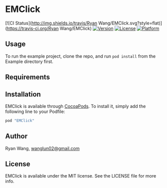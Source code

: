 # EMClick

[![CI Status](http://img.shields.io/travis/Ryan Wang/EMClick.svg?style=flat)](https://travis-ci.org/Ryan Wang/EMClick)
[![Version](https://img.shields.io/cocoapods/v/EMClick.svg?style=flat)](http://cocoapods.org/pods/EMClick)
[![License](https://img.shields.io/cocoapods/l/EMClick.svg?style=flat)](http://cocoapods.org/pods/EMClick)
[![Platform](https://img.shields.io/cocoapods/p/EMClick.svg?style=flat)](http://cocoapods.org/pods/EMClick)

## Usage

To run the example project, clone the repo, and run `pod install` from the Example directory first.

## Requirements

## Installation

EMClick is available through [CocoaPods](http://cocoapods.org). To install
it, simply add the following line to your Podfile:

```ruby
pod "EMClick"
```

## Author

Ryan Wang, wanglun02@gmail.com

## License

EMClick is available under the MIT license. See the LICENSE file for more info.

